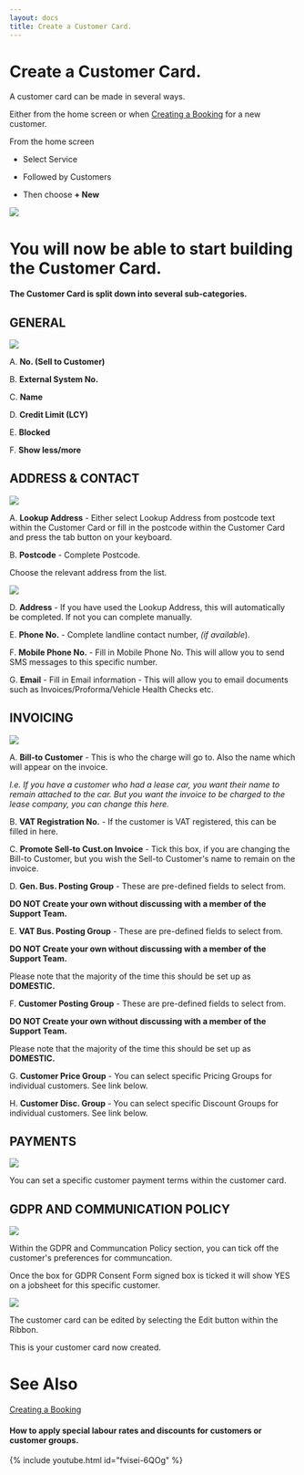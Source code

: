 ```yaml
---
layout: docs
title: Create a Customer Card.
---
```


#   Create a Customer Card. 

A customer card can be made in several ways.

Either from the home screen or when [Creating a Booking](https://docs.garagehive.co.uk/docs/garagehive-create-a-booking.html "Creating a Booking") for a new customer. 

From the home screen 

*   Select Service 

*   Followed by Customers 

*   Then choose **+ New**

![](media/garagehive-create-a-customer-card1.png)

#   You will now be able to start building the Customer Card. 

####    The Customer Card is split down into several sub-categories. 

##  GENERAL 

![](media/garagehive-create-a-customer-card3.png)

A.  **No. (Sell to Customer)** 

B.  **External System No.**

C.  **Name**

D.  **Credit Limit (LCY)**

E.  **Blocked**

F.  **Show less/more** 

##  ADDRESS & CONTACT 

![](media/garagehive-create-a-customer-card4.png)

A.  **Lookup Address** - Either select Lookup Address from postcode text within the Customer Card or fill in the postcode within the Customer Card and press the tab button on your keyboard.  

B.  **Postcode** - Complete Postcode. 

Choose the relevant address from the list. 

![](media/garagehive-create-a-customer-card5.png)

D.  **Address** - If you have used the Lookup Address, this will automatically be completed. If not you can complete manually. 

E.  **Phone No.** - Complete landline contact number, *(if available*).

F.  **Mobile Phone No.** - Fill in Mobile Phone No. This will allow you to send SMS messages to this specific number. 

G.  **Email** - Fill in Email information - This will allow you to email documents such as Invoices/Proforma/Vehicle Health Checks etc. 

##  INVOICING 

![](media/garagehive-create-a-customer-card6.png)

A. **Bill-to Customer** - This is who the charge will go to. Also the name which will appear on the invoice.

*I.e. If you have a customer who had a lease car, you want their name to remain attached to the car. But you want the invoice to be charged to the lease company, you can change this here.*  


B.  **VAT Registration No.** - If the customer is VAT registered, this can be filled in here. 

C.  **Promote Sell-to Cust.on Invoice** - Tick this box, if you are changing the Bill-to Customer, but you wish the Sell-to Customer's name to remain on the invoice. 

D.  **Gen. Bus. Posting Group** - These are pre-defined fields to select from. 

**DO NOT Create your own without discussing with a member of the Support Team.**  

E.  **VAT Bus. Posting Group** - These are pre-defined fields to select from. 

**DO NOT Create your own without discussing with a member of the Support Team.**  

Please note that the majority of the time this should be set up as **DOMESTIC.**

F.  **Customer Posting Group** - These are pre-defined fields to select from. 

**DO NOT Create your own without discussing with a member of the Support Team.**  

Please note that the majority of the time this should be set up as **DOMESTIC.**

G.  **Customer Price Group** - You can select specific Pricing Groups for individual customers. See link below. 

H.  **Customer Disc. Group** - You can select specific Discount Groups for individual customers. See link below. 

##  PAYMENTS

![](media/garagehive-create-a-customer-card7.png)

You can set a specific customer payment terms within the customer card. 

## GDPR AND COMMUNICATION POLICY 

![](media/garagehive-create-a-customer-card10.png)

Within the GDPR and Communcation Policy section, you can tick off the customer's preferences for communcation. 

Once the box for GDPR Consent Form signed box is ticked it will show YES on a jobsheet for this specific customer.  

![](media/garagehive-create-a-customer-card11.png)

The customer card can be edited by selecting the Edit button within the Ribbon. 

This is your customer card now created. 

#   See Also

 [Creating a Booking](https://docs.garagehive.co.uk/docs/garagehive-create-a-booking.html "Creating a Booking") 

 ####   How to apply special labour rates and discounts for customers or customer groups. 

 {% include youtube.html id="fvisei-6QOg" %}


